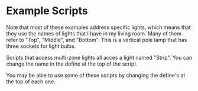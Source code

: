 # Example Scripts

Note that most of these examples address specific lights, which means that they use the
names of lights that I have in my living room. Many of them refer to "Top", "Middle",
and "Bottom". This is a vertical pole lamp that has three sockets for light bulbs.

Scripts that access multi-zone lights all acces a light named "Strip". You can change
the name in the define at the top of the script.

You may be able to use some of these scripts by changing the define's at the top of each
one.
